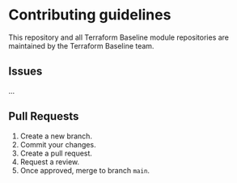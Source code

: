 # Contributing guidelines

This repository and all Terraform Baseline module repositories are maintained by the Terraform Baseline team.

## Issues

...

## Pull Requests

1. Create a new branch.
1. Commit your changes.
1. Create a pull request.
1. Request a review.
1. Once approved, merge to branch `main`.
